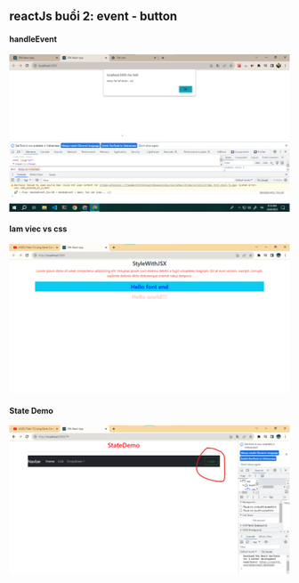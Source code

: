 ## reactJs buổi 2: event - button
#### handleEvent
![...](./images/handleEvent.png)
#### lam viec vs css
![...](./images/img_buoi2_css.png)
#### State Demo
![...](./images/img_buoi2_State.png)
